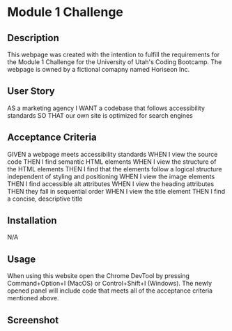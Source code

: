 # Module 1 Challenge

## Description

This webpage was created with the intention to fulfill the requirements for the Module 1 Challenge for the University of Utah's Coding Bootcamp. The webpage is owned by a fictional comapny named Horiseon Inc.

## User Story
AS a marketing agency
I WANT a codebase that follows accessibility standards
SO THAT our own site is optimized for search engines

## Acceptance Criteria
GIVEN a webpage meets accessibility standards
WHEN I view the source code
THEN I find semantic HTML elements
WHEN I view the structure of the HTML elements
THEN I find that the elements follow a logical structure independent of styling and positioning
WHEN I view the image elements
THEN I find accessible alt attributes
WHEN I view the heading attributes
THEN they fall in sequential order
WHEN I view the title element
THEN I find a concise, descriptive title

## Installation
N/A

## Usage
When using this website open the Chrome DevTool by pressing Command+Option+I (MacOS) or Control+Shift+I (Windows). The newly opened panel will include code that meets all of the acceptance criteria mentioned above.

## Screenshot
